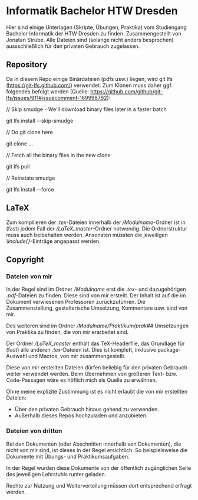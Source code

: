 # Informatik Bachelor HTW Dresden

Hier sind einige Unterlagen (Skripte, Übungen, Praktika) vom Studiengang Bachelor Informatik der HTW Dresden zu finden. Zusammengestellt von Jonatan Strube.
Alle Dateien sind (solange nicht anders besprochen) aussschließlich für den privaten Gebrauch zugelassen.

## Repository

Da in diesem Repo einige Binärdateien (pdfs usw.) liegen, wird git lfs (https://git-lfs.github.com/) verwendet. Zum Klonen muss daher ggf. folgendes befolgt werden (Quelle: https://github.com/github/git-lfs/issues/911#issuecomment-169998792):

// Skip smudge - We'll download binary files later in a faster batch

git lfs install --skip-smudge

// Do git clone here

git clone ...

// Fetch all the binary files in the new clone

git lfs pull

// Reinstate smudge

git lfs install --force

## LaTeX

Zum kompilieren der *.tex*-Dateien innerhalb der */Modulname*-Ordner ist in (fast) jedem Fall der */LaTeX_master*-Ordner notwendig. Die Ordnerstruktur muss auch beibehalten werden. Ansonsten müssten die jeweiligen *\include{}*-Einträge angepasst werden.

## Copyright

### Dateien von mir

In der Regel sind im Ordner */Modulname* erst die *.tex*- und dazugehörigen *.pdf*-Dateien zu finden. Diese sind von mir erstellt. Der Inhalt ist auf die im Dokument verwiesenen Professoren zurückzuführen. Die Zusammenstellung, gestalterische Umsetzung, Kommentare usw. sind von mir.

Des weiteren sind im Ordner */Modulname/Praktikum/prak##* Umsetzungen von Praktika zu finden, die von mir erarbeitet sind.

Der Ordner */LaTeX_master* enthält das TeX-Headerfile, das Grundlage für (fast) alle anderen *.tex*-Dateien ist. Dies ist komplett, inklusive package-Auswahl und Macros, von mir zusammengestellt. 


Diese von mir erstellten Dateien dürfen beliebig für den privaten Gebrauch weiter verwendet werden. Beim Übernehmen von größeren Text- bzw. Code-Passagen wäre es höflich mich als Quelle zu erwähnen.

Ohne meine explizite Zustimmung ist es nicht erlaubt die von mir erstellten Dateien:
- Über den privaten Gebrauch hinaus gehend zu verwenden. 
- Außerhalb dieses Repos hochzuladen und anzubieten.

### Dateien von dritten

Bei den Dokumenten (oder Abschnitten innerhalb von Dokumenten), die nicht von mir sind, ist dieses in der Regel ersichtlich. So beispielsweise die Dokumente mit Übungs- und Praktikumsaufgaben.

In der Regel wurden diese Dokumente von der öffentlich zugänglichen Seite des jeweiligen Lehrstuhls runter geladen.

Rechte zur Nutzung und Weiterverteilung müssen dort entsprechend erfragt werden.
